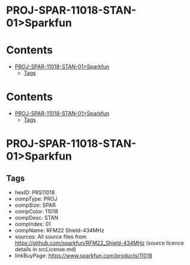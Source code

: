 
PROJ-SPAR-11018-STAN-01>Sparkfun
================================

Contents
========

* [PROJ-SPAR-11018-STAN-01>Sparkfun](#proj-spar-11018-stan-01sparkfun)
	* [Tags](#tags)

Contents
========

* [PROJ-SPAR-11018-STAN-01>Sparkfun](#proj-spar-11018-stan-01sparkfun)
	* [Tags](#tags)

# PROJ-SPAR-11018-STAN-01>Sparkfun

## Tags

- hexID: PRS11018
- oompType: PROJ
- oompSize: SPAR
- oompColor: 11018
- oompDesc: STAN
- oompIndex: 01
- oompName: RFM22 Shield-434MHz
- sources: All source files from https://github.com/sparkfun/RFM22_Shield-434MHz (source licence details in srcLicense.md)
- linkBuyPage: https://www.sparkfun.com/products/11018
